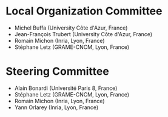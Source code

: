 # Local Organization Committee

- Michel Buffa (University Côte d'Azur, France)
- Jean-François Trubert (University Côte d'Azur, France)
- Romain Michon (Inria, Lyon, France)  
- Stéphane Letz (GRAME-CNCM, Lyon, France)

# Steering Committee

- Alain Bonardi (Université Paris 8, France)  
- Stéphane Letz (GRAME-CNCM, Lyon, France)  
- Romain Michon (Inria, Lyon, France)  
- Yann Orlarey (Inria, Lyon, France)